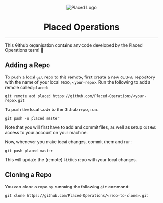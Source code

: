 
<p align="center">

<img src="https://user-images.githubusercontent.com/40952801/177514419-ee33e903-8ef1-44a3-9a6a-6214595b78a6.png" alt="Placed Logo">
<h1 align="center">Placed Operations</h1>

</p>

-----------

This Github organisation contains any code developed by the Placed Operations team! 🚀


## Adding a Repo

To push a local `git`  repo to this remote, first create a new `GitHub` repository with the name of your local repo, `<your-repo>`.
Run the following to add a remote called `placed`:

```shell
git remote add placed https://github.com/Placed-Operations/<your-repo>.git
```

To push the local code to the Github repo, run:
```shell
git push -u placed master
```
Note that you will first have to add and commit files, as well as setup `GitHub` access to your account on your machine.


Now, whenever you make local changes, commit them and run:
```shell
git push placed master
```
This will update the (remote) `GitHub` repo with your local changes.

  
## Cloning a Repo
You can clone a repo by runnning the following `git` command:

```shell
git clone https://github.com/Placed-Operations/<repo-to-clone>.git
```

